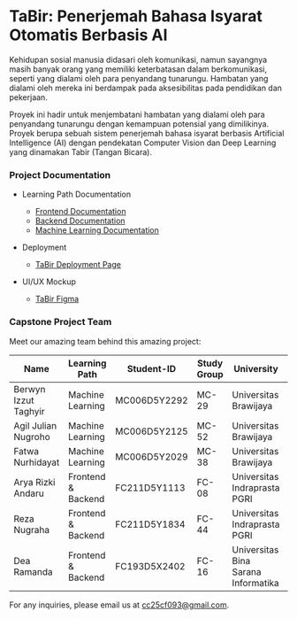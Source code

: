 # TaBir: Penerjemah Bahasa Isyarat Otomatis Berbasis AI

Kehidupan sosial manusia didasari oleh komunikasi, namun sayangnya masih banyak orang yang memiliki keterbatasan dalam berkomunikasi, seperti yang dialami oleh para penyandang tunarungu. Hambatan yang dialami oleh mereka ini berdampak pada aksesibilitas pada pendidikan dan pekerjaan.

Proyek ini hadir untuk menjembatani hambatan yang dialami oleh para penyandang tunarungu dengan kemampuan potensial yang dimilikinya. Proyek berupa sebuah sistem penerjemah bahasa isyarat berbasis Artificial Intelligence (AI) dengan pendekatan Computer Vision dan Deep Learning yang dinamakan Tabir (Tangan Bicara).

### Project Documentation

- Learning Path Documentation
  - [Frontend Documentation](https://github.com/CC25CF093/tabir-frontend-service)
  - [Backend Documentation](https://github.com/CC25CF093/tabir-backend-service)
  - [Machine Learning Documentation](https://github.com/CC25CF093/CC25CF093/tree/ML-Path)
  
- Deployment
  - [TaBir Deployment Page](https://melodic-fudge-91078b.netlify.app/)

- UI/UX Mockup
  - [TaBir Figma](https://www.figma.com/design/XUnE5Tj6ozI2xO0AWq7z7P/Tabir?node-id=25-53)
    
### Capstone Project Team

Meet our amazing team behind this amazing project:

| Name                    | Learning Path     | Student-ID      | Study Group | University                                         | Profile                                      |
|------------------------|-------------------|-----------------|-------------|---------------------------------------------------|----------------------------------------------|
| Berwyn Izzut Taghyir   | Machine Learning  | MC006D5Y2292    | MC-29       | Universitas Brawijaya                             | [GitHub](https://github.com/Wynnzzz)     |
| Agil Julian Nugroho    | Machine Learning  | MC006D5Y2125    | MC-52       | Universitas Brawijaya              | [GitHub](https://github.com/AJN276)        |
| Fatwa Nurhidayat       | Machine Learning  | MC006D5Y2029    | MC-38       | Universitas Brawijaya | [GitHub](https://github.com/wafflenuts444)   |
| Arya Rizki Andaru      | Frontend & Backend| FC211D5Y1113    | FC-08       | Universitas Indraprasta PGRI                             | [GitHub](https://github.com/xryar)     |
| Reza Nugraha           | Frontend & Backend| FC211D5Y1834    | FC-44       | Universitas Indraprasta PGRI | [GitHub](https://github.com/rezanugraha105) |
| Dea Ramanda            | Frontend & Backend| FC193D5X2402    | FC-16       | Universitas Bina Sarana Informatika | [GitHub](https://github.com/adnamard)       |

For any inquiries, please email us at cc25cf093@gmail.com.

